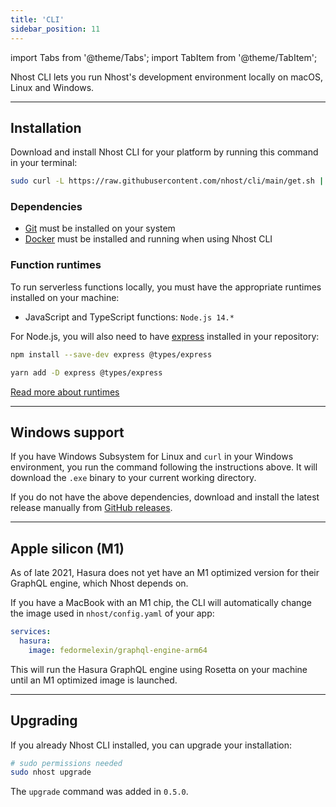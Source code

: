 ```yaml
---
title: 'CLI'
sidebar_position: 11
---
```


import Tabs from '@theme/Tabs';
import TabItem from '@theme/TabItem';

Nhost CLI lets you run Nhost's development environment locally on macOS, Linux and Windows.

---

## Installation

Download and install Nhost CLI for your platform by running this command in your terminal:

```bash
sudo curl -L https://raw.githubusercontent.com/nhost/cli/main/get.sh | bash
```

### Dependencies

- [Git](https://git-scm.com/downloads) must be installed on your system
- [Docker](https://www.docker.com/get-started) must be installed and running when using Nhost CLI

### Function runtimes

To run serverless functions locally, you must have the appropriate runtimes installed on your machine:

- JavaScript and TypeScript functions: `Node.js 14.*`

For Node.js, you will also need to have [express](https://www.npmjs.com/package/express) installed in your repository:

<Tabs>
  <TabItem value="npm" label="npm" default>

```bash
npm install --save-dev express @types/express
```

  </TabItem>
  <TabItem value="yarn" label="Yarn">

```bash
yarn add -D express @types/express
```

  </TabItem>
</Tabs>

[Read more about runtimes](/platform/serverless-functions)

---

## Windows support

If you have Windows Subsystem for Linux and `curl` in your Windows environment, you run the command following the instructions above. It will download the `.exe` binary to your current working directory.

If you do not have the above dependencies, download and install the latest release manually from [GitHub releases](https://github.com/nhost/cli/releases).

---

## Apple silicon (M1)

As of late 2021, Hasura does not yet have an M1 optimized version for their GraphQL engine, which Nhost depends on.

If you have a MacBook with an M1 chip, the CLI will automatically change the image used in `nhost/config.yaml` of your app:

```yml
services:
  hasura:
    image: fedormelexin/graphql-engine-arm64
```

This will run the Hasura GraphQL engine using Rosetta on your machine until an M1 optimized image is launched.

---

## Upgrading

If you already Nhost CLI installed, you can upgrade your installation:

```bash
# sudo permissions needed
sudo nhost upgrade
```

The `upgrade` command was added in `0.5.0`.
